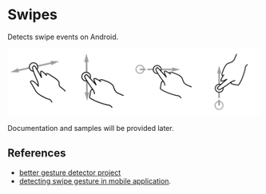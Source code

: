 Swipes
=============

Detects swipe events on Android.

![swipe gestures](art/swipes.png)

Documentation and samples will be provided later.

References
----------

- [better gesture detector project](https://github.com/Polidea/better-gesture-detector)
- [detecting swipe gesture in mobile application](http://blog.wittchen.biz.pl/detecting-swipe-gesture-in-mobile-application/).
